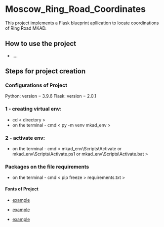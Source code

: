 # Moscow_Ring_Road_Coordinates
This project implements a Flask blueprint apllication to locate coordinations of Ring Road MKAD.

## How to use the project
* ....


## Steps for project creation

### Configurations of Project

Python: version = 3.9.6
Flask: version = 2.0.1

### 1 - creating virtual env: 

* cd < directory > 
* on the terminal - cmd < py -m venv mkad_env >

### 2 - activate env:

* on the terminal - cmd < mkad_env\Scripts\Activate or mkad_env\Scripts\Activate.ps1 or mkad_env\Scripts\Activate.bat >

### Packages on the file requirements
* on the terminal - cmd < pip freeze > requirements.txt >

#### Fonts of Project

* <a href=" https://flask.palletsprojects.com/en/2.0.x/blueprints/ " target="_blank">example</a>

* <a href=" https://nahidsaikat.com/blog/structure-your-project-with-flask-blueprint/ " target="_blank">example</a>

* <a href=" https://git-scm.com/docs/gitignore " target="_blank">example</a>
